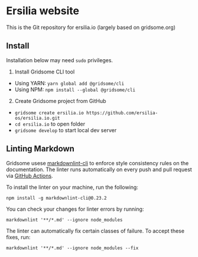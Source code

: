 # Ersilia website

This is the Git repository for ersilia.io (largely based on gridsome.org)

## Install

Installation below may need `sudo` privileges.

1. Install Gridsome CLI tool
* Using YARN: `yarn global add @gridsome/cli`
* Using NPM: `npm install --global @gridsome/cli`

2. Create Gridsome project from GitHub
* `gridsome create ersilia.io https://github.com/ersilia-os/ersilia.io.git`
* `cd ersilia.io` to open folder
* `gridsome develop` to start local dev server

## Linting Markdown

Gridsome usese [markdownlint-cli](https://www.npmjs.com/package/markdownlint-cli) to enforce style consistency rules on the documentation. The linter runs automatically on every push and pull request via [GitHub Actions](https://docs.github.com/en/actions).

To install the linter on your machine, run the following:

```shell
npm install -g markdownlint-cli@0.23.2
```

You can check your changes for linter errors by running:

```shell
markdownlint '**/*.md' --ignore node_modules
```

The linter can automatically fix certain classes of failure. To accept these fixes, run:

```shell
markdownlint '**/*.md' --ignore node_modules --fix
```
